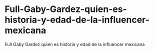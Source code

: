 # Full-Gaby-Gardez-quien-es-historia-y-edad-de-la-influencer-mexicana
Full Gaby Gardez quien es historia y edad de la influencer mexicana
